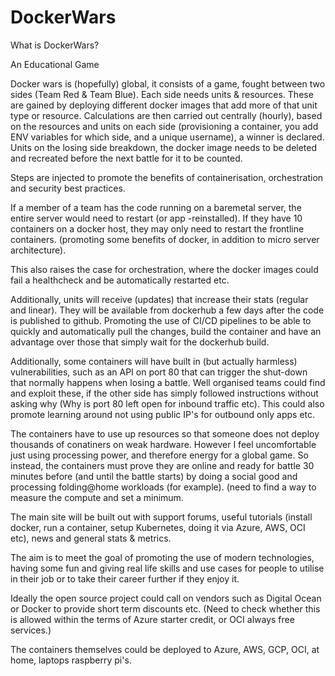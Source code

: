 # DockerWars


What is DockerWars?

An Educational Game

Docker wars is (hopefully) global, it consists of a game, fought between two sides (Team Red & Team Blue). Each side needs units & resources. These are gained by deploying different docker images that add more of that unit type or resource. Calculations are then carried out centrally (hourly), based on the resources and units on each side (provisioning a container, you add ENV variables for which side, and a unique username), a winner is declared. Units on the losing side breakdown, the docker image needs to be deleted and recreated before the next battle for it to be counted.

Steps are injected to promote the benefits of containerisation, orchestration and security best practices.

If a member of a team has the code running on a baremetal server, the entire server would need to restart (or app -reinstalled). If they have 10 containers on a docker host, they may only need to restart the frontline containers. (promoting some benefits of docker, in addition to micro server architecture).

This also raises the case for orchestration, where the docker images could fail a healthcheck and be automatically restarted etc.

Additionally, units will receive (updates) that increase their stats (regular and linear). They will be available from dockerhub a few days after the code is published to github. Promoting the use of CI/CD pipelines to be able to quickly and automatically pull the changes, build the container and have an advantage over those that simply wait for the dockerhub build.

Additionally, some containers will have built in (but actually harmless) vulnerabilities, such as an API on port 80 that can trigger the shut-down that normally happens when losing a battle. Well organised teams could find and exploit these, if the other side has simply followed instructions without asking why (Why is port 80 left open for inbound traffic etc). This could also promote learning around not using public IP's for outbound only apps etc.

The containers have to use up resources so that someone does not deploy thousands of conatiners on weak hardware. However I feel uncomfortable just using processing power, and therefore energy for a global game. So instead, the containers must prove they are online and ready for battle 30 minutes before (and until the battle starts) by doing a social good and processing folding@home workloads (for example). (need to find a way to measure the compute and set a minimum.

The main site will be built out with support forums, useful tutorials (install docker, run a container, setup Kubernetes, doing it via Azure, AWS, OCI etc), news and general stats & metrics.

The aim is to meet the goal of promoting the use of modern technologies, having some fun and giving real life skills and use cases for people to utilise in their job or to take their career further if they enjoy it.

Ideally the open source project could call on vendors such as Digital Ocean or Docker to provide short term discounts etc. (Need to check whether this is allowed within the terms of Azure starter credit, or OCI always free services.)

The containers themselves could be deployed to Azure, AWS, GCP, OCI, at home, laptops raspberry pi's.
